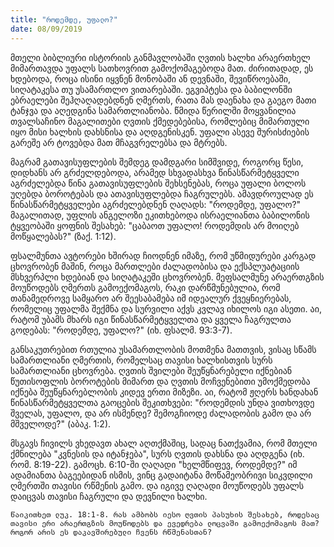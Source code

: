 ```yaml
---
title: "როდემდე, უფალო?"
date: 08/09/2019
---
```


მთელი ბიბლიური ისტორიის განმავლობაში ღვთის ხალხი არაერთხელ მიმართავდა უფალს სათხოვრით გამოქომაგებოდა მათ. ძირითადად, ეს ხდებოდა, როცა ისინი იყვნენ მონობაში ან დევნაში, შევიწროებაში, სიღატაკესა თუ უსამართლო ვითარებაში. ეგვიპტესა და ბაბილონში ებრაელები შეჰღაღადებდნენ ღმერთს, რათა მას დაენახა და გაეგო მათი ტანჯვა და აღედგინა სამართლიანობა. წმიდა წერილში მოყვანილია თვალსაჩინო მაგალითები ღვთის ქმედებებისა, რომლებიც მიმართული იყო მისი ხალხის დახსნისა და აღდგენისკენ. უფალი ასევე შურისძიების გარეშე არ ტოვებდა მათ მჩაგვრელებსა და მტრებს.

მაგრამ გათავისუფლების შემდეგ დამდგარი სიმშვიდე, როგორც წესი, დიდხანს არ გრძელდებოდა, არამედ სხვადასხვა წინასწარმეტყველი აგრძელებდა წინა გათავისუფლების შეხსენებას, როცა უფალი ბოლოს უღებდა ბოროტებას და ათავისუფლებდა ჩაგრულებს. ამავდროულად ეს წინასწარმეტყველები აგრძელებდნენ ღაღადს: "როდემდე, უფალო?" მაგალითად, უფლის ანგელოზი ეკითხებოდა ისრაელიანთა ბაბილონის ტყვეობაში ყოფნის შესახებ: "ცაბაოთ უფალო! როდემდის არ მოიღებ მოწყალებას?" (ზაქ. 1:12).

ფსალმუნთა ავტორები ხშირად ჩიოდნენ იმაზე, რომ უწმიდურები კარგად ცხოვრობენ მაშინ, როცა მართლები ძალადობისა და ექსპლუატაციის მსხვერპლი ხდებიან და სიღატაკეში ცხოვრობენ. მეფსალმუნე არაერთგზის მოუწოდებს ღმერთს გამოექომაგოს, რაკი დარწმუნებულია, რომ თანამედროვე სამყარო არ შეესაბამება იმ იდეალურ ქვეყნიერებას, რომელიც უფალმა შექმნა და სურვილი აქვს კვლავ იხილოს იგი ასეთი. აი, რატომ უბამს მხარს იგი წინასწარმეტყველთა და ყველა ჩაგრულთა გოდებას: "როდემდე, უფალო?" (იხ. ფსალმ. 93:3-7).

განსაკუთრებით რთულია უსამართლობის მოთმენა მათთვის, ვისაც სწამს სამართლიანი ღმერთის, რომელსაც თავისი ხალხისთვის სურს სამართლიანი ცხოვრება. ღვთის შვილები შეუწყნარებელი იქნებიან წუთისოფლის ბოროტების მიმართ და ღვთის მოჩვენებითი უმოქმედობა იქნება შეუწყნარებლობის კიდევ ერთი მიზეზი. აი, რატომ ჟღერს ხანდახან წინასწარმეტყველთა გაოცების შეკითხვები: "როდემდის უნდა ვითხოვდე შველას, უფალო, და არ ისმენდე? შემოგჩიოდე ძალადობის გამო და არ მშველოდე?" (აბაკ. 1:2).

მსგავს ჩივილს ვხედავთ ახალ აღთქმაშიც, სადაც ნათქვამია, რომ მთელი ქმნილება "კვნესის და იტანჯება", სურს ღვთის დახსნა და აღდგენა (იხ. რომ. 8:19-22). გამოცხ. 6:10-ში ღაღადი "ხელმწიფევ, როდემდე?" იმ ადამიანთა ბაგეებიდან ისმის, ვინც გადაიტანა მოწამეობრივი სიკვდილი ღმერთში თავისი რწმენის გამო. და იგივე ღაღადი მოუწოდებს უფალს დაიცვას თავისი ჩაგრული და დევნილი ხალხი.

`წაიკითხეთ ლუკ. 18:1-8. რას ამბობს იესო ღვთის პასუხის შესახებ, როდესაც თავისი ერი არაერთგზის მოუწოდებს და ევედრება ლოცვაში გამოექომაგოს მათ? როგორ არის ეს დაკავშირებული ჩვენს რწმენასთან?`
